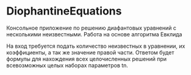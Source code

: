 # DiophantineEquations
Консольное приложение по решению диафантовых уравнений с несколькими неизвестными. Работа на основе алгоритма Евклида

На вход требуется подать количество неизвестных в уравнении, их коэффициенты, а так же значение правой части. Ответом будет формулы для нахождения всех целочисленных решений при всевозможных целых наборах параметров tn.
